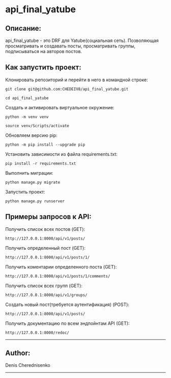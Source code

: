 api_final_yatube
===============

Описание:
----
api_final_yatube - это DRF для Yatube(социальная сеть). Позволяющая просматривать и создавать посты, 
просматривать группы, подписываться на авторов постов.

Как запустить проект:  
----
Клонировать репозиторий и перейти в него в командной строке:
```
git clone git@github.com:CHEDEIV8/api_final_yatube.git
```
```
cd api_final_yatube
```
Cоздать и активировать виртуальное окружение:  
```
python -m venv venv
```
```
source venv/Scripts/activate
```
Обновляем версию pip:
```
python -m pip install --upgrade pip
```
Установить зависимости из файла requirements.txt:
```
pip install -r requirements.txt
```
Выполнить миграции:
```
python manage.py migrate
```
Запустить проект:  
```
python manage.py runserver
```
Примеры запросов к API:  
----
Получить список всех постов (GET):

    http://127.0.0.1:8000/api/v1/posts/

Получить определенный пост (GET):    

    http://127.0.0.1:8000/api/v1/posts/1/
Получить коментарии определенного поста (GET): 

    http://127.0.0.1:8000/api/v1/posts/1/comments/
Получить список всех групп (GET):  

    http://127.0.0.1:8000/api/v1/groups/
Создать новый пост(требуется аутентификация) (POST):

	http://127.0.0.1:8000/api/v1/posts/
Получить документацию по всем эндпойнтам API (GET):

	http://127.0.0.1:8000/redoc/
___

## Author: 


Denis Cherednisenko
___


